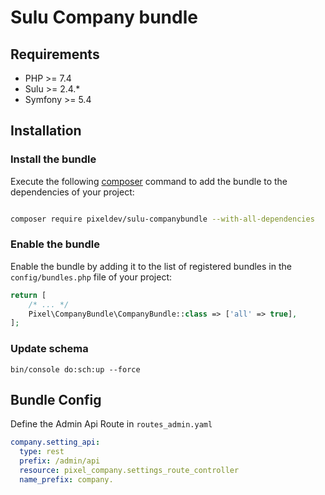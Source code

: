 # Sulu Company bundle


## Requirements

* PHP >= 7.4
* Sulu >= 2.4.*
* Symfony >= 5.4


## Installation

### Install the bundle

Execute the following [composer](https://getcomposer.org/) command to add the bundle to the dependencies of your
project:

```bash

composer require pixeldev/sulu-companybundle --with-all-dependencies

```

### Enable the bundle

Enable the bundle by adding it to the list of registered bundles in the `config/bundles.php` file of your project:

 ```php
 return [
     /* ... */
     Pixel\CompanyBundle\CompanyBundle::class => ['all' => true],
 ];
 ```

### Update schema
```shell script
bin/console do:sch:up --force
```

## Bundle Config

Define the Admin Api Route in `routes_admin.yaml`
```yaml
company.setting_api:
  type: rest
  prefix: /admin/api
  resource: pixel_company.settings_route_controller
  name_prefix: company.
```

